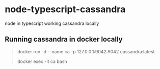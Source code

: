 # node-typescript-cassandra
node in typescript working cassandra locally

## Running cassandra in docker locally

> docker run -d --name ca -p 127.0.0.1:9042:9042 cassandra:latest

> docker exec -it ca bash


